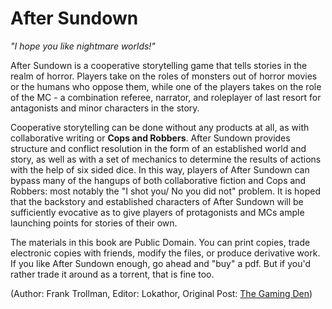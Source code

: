 # After Sundown
_"I hope you like nightmare worlds!"_

After Sundown is a cooperative storytelling game that tells stories in the realm of horror. Players take on the roles of monsters out of horror movies or the humans who oppose them, while one of the players takes on the role of the MC - a combination referee, narrator, and roleplayer of last resort for antagonists and minor characters in the story.

Cooperative storytelling can be done without any products at all, as with collaborative writing or **Cops and Robbers**. After Sundown provides structure and conflict resolution in the form of an established world and story, as well as with a set of mechanics to determine the results of actions with the help of six sided dice. In this way, players of After Sundown can bypass many of the hangups of both collaborative fiction and Cops and Robbers: most notably the "I shot you/ No you did not" problem. It is hoped that the backstory and established characters of After Sundown will be sufficiently evocative as to give players of protagonists and MCs ample launching points for stories of their own.

The materials in this book are Public Domain. You can print copies, trade electronic copies with friends, modify the files, or produce derivative work. If you like After Sundown enough, go ahead and "buy" a pdf. But if you'd rather trade it around as a torrent, that is fine too.

(Author: Frank Trollman, Editor: Lokathor, Original Post: [The Gaming Den](http://tgdmb.com/viewtopic.php?t=52316))
